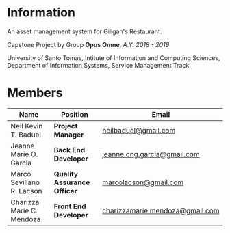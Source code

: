 # Information
An asset management system for Giligan's Restaurant.

Capstone Project by Group **Opus Omne**, *A.Y. 2018 - 2019*

University of Santo Tomas, Intitute of Information and Computing Sciences, Department of Information Systems, Service Management Track

# Members

| Name                      | Position                      | Email                          |
|---------------------------|-------------------------------|--------------------------------|
| Neil Kevin T. Baduel      | **Project Manager**           |neilbaduel@gmail.com            |
| Jeanne Marie O. Garcia    | **Back End Developer**        |jeanne.ong.garcia@gmail.com     |
| Marco Sevillano R. Lacson | **Quality Assurance Officer** |marcolacson@gmail.com           |
| Charizza Marie C. Mendoza | **Front End Developer**       |charizzamarie.mendoza@gmail.com |
